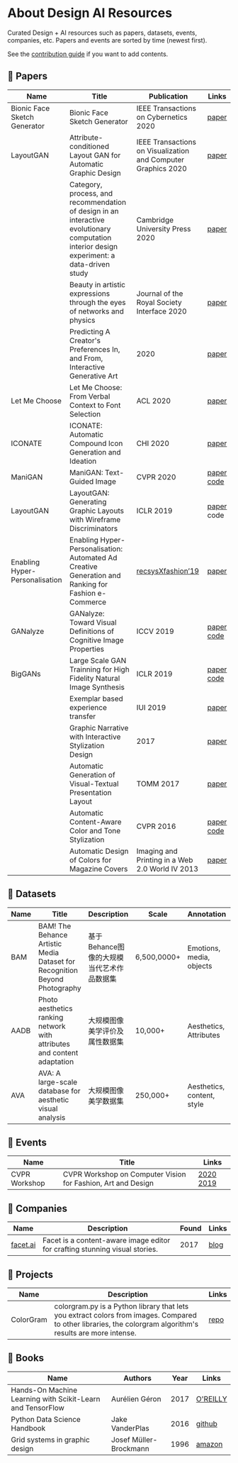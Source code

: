 # About Design AI Resources

Curated Design + AI resources such as papers, datasets, events, companies, etc. Papers and events are sorted by time (newest first). 

See the [contribution guide](contribute-guide.md) if you want to add contents.

## 📃 Papers

| Name | Title | Publication | Links |  
| --- | --- | --- | --- |  
| Bionic Face Sketch Generator | Bionic Face Sketch Generator | IEEE Transactions on Cybernetics 2020 | [paper](https://ieeexplore.ieee.org/document/8764602) |  
| LayoutGAN | Attribute-conditioned Layout GAN for Automatic Graphic Design | IEEE Transactions on Visualization and Computer Graphics 2020 | [paper](https://www.researchgate.net/publication/341845193_Attribute-conditioned_Layout_GAN_for_Automatic_Graphic_Design) | 
|  | Category, process, and recommendation of design in an interactive evolutionary computation interior design experiment: a data-driven study | Cambridge University Press 2020 | [paper](https://doi.org/10.1017/S0890060420000050) |  
|  | Beauty in artistic expressions through the eyes of networks and physics | Journal of the Royal Society Interface  2020 | [paper](https://royalsocietypublishing.org/doi/pdf/10.1098/rsif.2019.0686) |  
|  | Predicting A Creator's Preferences In, and From, Interactive Generative Art | 2020 | [paper](https://arxiv.org/pdf/2003.01274.pdf) |  
| Let Me Choose | Let Me Choose: From Verbal Context to Font Selection | ACL 2020 | [paper](https://arxiv.org/pdf/2005.01151.pdf) |  
| ICONATE | ICONATE: Automatic Compound Icon Generation and Ideation | CHI 2020 | [paper](http://nxzhao.com/projects/ICONATE/) |  
| ManiGAN | ManiGAN: Text-Guided Image | CVPR 2020 |  [paper](https://arxiv.org/abs/1912.06203) [code](https://github.com/mrlibw/ManiGAN)|  
| LayoutGAN | LayoutGAN: Generating Graphic Layouts with Wireframe Discriminators | ICLR 2019 |  [paper](https://arxiv.org/pdf/1901.06767.pdf) code |  
| Enabling Hyper-Personalisation | Enabling Hyper-Personalisation: Automated Ad Creative Generation and Ranking for Fashion e-Commerce  | [recsysXfashion’19](https://zalandoresearch.github.io/fashionxrecsys/) | [paper](https://arxiv.org/pdf/1908.10139.pdf) |  
| GANalyze | GANalyze: Toward Visual Definitions of Cognitive Image Properties | ICCV 2019 | [paper](https://openaccess.thecvf.com/content_ICCV_2019/papers/Goetschalckx_GANalyze_Toward_Visual_Definitions_of_Cognitive_Image_Properties_ICCV_2019_paper.pdf) [code](https://github.com/LoreGoetschalckx/GANalyze) |  
| BigGANs | Large Scale GAN Trainning for High Fidelity Natural Image Synthesis | ICLR 2019 |  [paper](https://arxiv.org/pdf/1809.11096.pdf) [code](https://artbreeder.com/browse)|  
|  | Exemplar based experience transfer | IUI 2019 | [paper](https://dl.acm.org/doi/10.1145/3301275.3302300) |  
|  | Graphic Narrative with Interactive Stylization Design | 2017 | [paper](https://arxiv.org/pdf/1712.06654.pdf) |  
| | Automatic Generation of Visual-Textual Presentation Layout | TOMM 2017 | [paper](https://www.microsoft.com/en-us/research/wp-content/uploads/2016/08/a33-yang.pdf) |
|  | Automatic Content-Aware Color and Tone Stylization | CVPR 2016 | [paper](https://www.cv-foundation.org/openaccess/content_cvpr_2016/papers/Lee_Automatic_Content-Aware_Color_CVPR_2016_paper.pdf) [code](https://github.com/jinyu121/ACACTS) |  
|  | Automatic Design of Colors for Magazine Covers | Imaging and Printing in a Web 2.0 World IV 2013 | [paper](http://people.csail.mit.edu/jahanian/papers/Jahanian_ColorDesign_ADoMC_EI2013.pdf) |  

## 🎯 Datasets

| Name | Title | Description | Scale | Annotation | Year | Links |  
| --- | --- | --- | --- | --- | --- | --- |  
| BAM | BAM! The Behance Artistic Media Dataset for Recognition Beyond Photography | 基于Behance图像的大规模当代艺术作品数据集 | 6,500,0000+ | Emotions, media, objects | 2017 | [paper](https://arxiv.org/pdf/1704.08614.pdf) [download](https://bam-dataset.org/) |  
| AADB | Photo aesthetics ranking network with attributes and content adaptation | 大规模图像美学评价及属性数据集 | 10,000+ | Aesthetics, Attributes | 2016 | [paper](https://arxiv.org/pdf/1606.01621.pdf) [download](https://github.com/aimerykong/deepImageAestheticsAnalysis) |
| AVA | AVA: A large-scale database for aesthetic visual analysis | 大规模图像美学数据集 | 250,000+ | Aesthetics, content, style | 2012 |  [paper](http://refbase.cvc.uab.es/files/MMP2012a.pdf) download |  

## 🎈 Events

| Name | Title | Links |
| --- | --- | --- |  
| CVPR Workshop | CVPR Workshop on Computer Vision for Fashion, Art and Design | [2020](https://sites.google.com/view/cvcreative2020) [2019](TBA)|  

## 🏢 Companies

| Name | Description | Found | Links |
| --- | --- | --- | --- |
| [facet.ai](https://facet.ai/) | Facet is a content-aware image editor for crafting stunning visual stories. | 2017 | [blog](https://medium.com/facet-ai) |

## 📂 Projects

| Name | Description | Links |  
| --- | --- | --- |  
| ColorGram | colorgram.py is a Python library that lets you extract colors from images. Compared to other libraries, the colorgram algorithm's results are more intense. |  [repo](https://github.com/obskyr/colorgram.py) |  


## :orange_book: Books

| Name | Authors | Year | Links |  
| --- | --- | --- | --- |  
| Hands-On Machine Learning with Scikit-Learn and TensorFlow | Aurélien Géron | 2017 | [O'REILLY](https://www.oreilly.com/library/view/hands-on-machine-learning/9781491962282/) |
| Python Data Science Handbook | Jake VanderPlas | 2016 | [github](https://jakevdp.github.io/PythonDataScienceHandbook/) |  
| Grid systems in graphic design | Josef Müller-Brockmann | 1996 |  [amazon](https://www.amazon.com/Grid-systems-graphic-design-communication/dp/3721201450) |  
